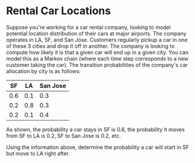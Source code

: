# Rental Car Locations

Suppose you're working for a car rental company, looking to model potential location distribution of their cars at major airports. The company operates in LA, SF, and San Jose. Customers regularly pickup a car in one of these 3 cities and drop it off in another. The company is looking to compute how likely it is that a given car will end up in a given city. You can model this as a Markov chain (where each time step corresponds to a new customer taking the car). The transition probabilities of the company's car allocation by city is as follows:

| SF | LA | San Jose |
|----|----|----------|
| 0.6 | 0.1 | 0.3 | SF |
| 0.2 | 0.8 | 0.3 | LA |
| 0.2 | 0.1 | 0.4 | San Jose |
        
As shown, the probability a car stays in SF is 0.6, the probability it moves from SF to LA is 0.2, SF to San Jose is 0.2, etc.

Using the information above, determine the probability a car will start in SF but move to LA right after.
